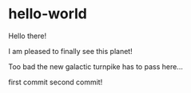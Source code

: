# hello-world

Hello there!

I am pleased to finally see this planet!

Too bad the new galactic turnpike has to pass here...

first commit
second commit!
